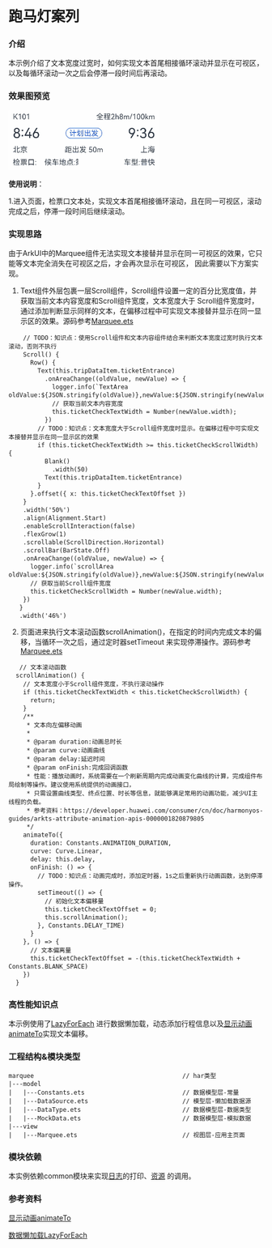 # 跑马灯案列

### 介绍

本示例介绍了文本宽度过宽时，如何实现文本首尾相接循环滚动并显示在可视区，以及每循环滚动一次之后会停滞一段时间后再滚动。

### 效果图预览

![](../../product/entry/src/main/resources/base/media/marquee.gif) 

**使用说明**：

1.进入页面，检票口文本处，实现文本首尾相接循环滚动，且在同一可视区，滚动完成之后，停滞一段时间后继续滚动。

### 实现思路

由于ArkUI中的Marquee组件无法实现文本接替并显示在同一可视区的效果，它只能等文本完全消失在可视区之后，才会再次显示在可视区，
因此需要以下方案实现。

1. Text组件外层包裹一层Scroll组件，Scroll组件设置一定的百分比宽度值，并获取当前文本内容宽度和Scroll组件宽度，文本宽度大于
   Scroll组件宽度时，通过添加判断显示同样的文本，在偏移过程中可实现文本接替并显示在同一显示区的效果。源码参考[Marquee.ets](./src/main/ets/view/Marquee.ets)

```
    // TODO：知识点：使用Scroll组件和文本内容组件结合来判断文本宽度过宽时执行文本滚动，否则不执行
    Scroll() {
      Row() {
        Text(this.tripDataItem.ticketEntrance)
          .onAreaChange((oldValue, newValue) => {
            logger.info(`TextArea oldValue:${JSON.stringify(oldValue)},newValue:${JSON.stringify(newValue)}`);
            // 获取当前文本内容宽度
            this.ticketCheckTextWidth = Number(newValue.width);
          })
        // TODO：知识点：文本宽度大于Scroll组件宽度时显示。在偏移过程中可实现文本接替并显示在同一显示区的效果
        if (this.ticketCheckTextWidth >= this.ticketCheckScrollWidth) {
          Blank()
            .width(50)
          Text(this.tripDataItem.ticketEntrance)
        }
      }.offset({ x: this.ticketCheckTextOffset })
    }
    .width('50%')
    .align(Alignment.Start)
    .enableScrollInteraction(false)
    .flexGrow(1)
    .scrollable(ScrollDirection.Horizontal)
    .scrollBar(BarState.Off)
    .onAreaChange((oldValue, newValue) => {
      logger.info(`scrollArea oldValue:${JSON.stringify(oldValue)},newValue:${JSON.stringify(newValue)}`);
      // 获取当前Scroll组件宽度
      this.ticketCheckScrollWidth = Number(newValue.width);
    })
   }
   .width('46%')
```

2. 页面进来执行文本滚动函数scrollAnimation()，在指定的时间内完成文本的偏移，当循环一次之后，通过定时器setTimeout
   来实现停滞操作。源码参考[Marquee.ets](./src/main/ets/view/Marquee.ets)

```
   // 文本滚动函数
  scrollAnimation() {
    // 文本宽度小于Scroll组件宽度，不执行滚动操作
    if (this.ticketCheckTextWidth < this.ticketCheckScrollWidth) {
      return;
    }
    /**
     * 文本向左偏移动画
     *
     * @param duration:动画总时长
     * @param curve:动画曲线
     * @param delay:延迟时间
     * @param onFinish:完成回调函数
     * 性能：播放动画时，系统需要在一个刷新周期内完成动画变化曲线的计算，完成组件布局绘制等操作。建议使用系统提供的动画接口，
     * 只需设置曲线类型、终点位置、时长等信息，就能够满足常用的动画功能，减少UI主线程的负载。
     * 参考资料：https://developer.huawei.com/consumer/cn/doc/harmonyos-guides/arkts-attribute-animation-apis-0000001820879805
     */
    animateTo({
      duration: Constants.ANIMATION_DURATION,
      curve: Curve.Linear,
      delay: this.delay,
      onFinish: () => {
        // TODO：知识点：动画完成时，添加定时器，1s之后重新执行动画函数，达到停滞操作。
        setTimeout(() => {
          // 初始化文本偏移量
          this.ticketCheckTextOffset = 0;
          this.scrollAnimation();
        }, Constants.DELAY_TIME)
      }
    }, () => {
      // 文本偏离量
      this.ticketCheckTextOffset = -(this.ticketCheckTextWidth + Constants.BLANK_SPACE)
    })
  }
```
### 高性能知识点

本示例使用了[LazyForEach](https://developer.huawei.com/consumer/cn/doc/harmonyos-guides/arkts-rendering-control-lazyforeach-0000001820879609)
进行数据懒加载，动态添加行程信息以及[显示动画animateTo](https://developer.huawei.com/consumer/cn/doc/harmonyos-guides/arkts-attribute-animation-apis-0000001820879805)实现文本偏移。

### 工程结构&模块类型

```
marquee                                         // har类型
|---model
|   |---Constants.ets                           // 数据模型层-常量
|   |---DataSource.ets                          // 模型层-懒加载数据源
|   |---DataType.ets                            // 数据模型层-数据类型
|   |---MockData.ets                            // 数据模型层-模拟数据
|---view
|   |---Marquee.ets                             // 视图层-应用主页面
```

### 模块依赖

本实例依赖common模块来实现[日志](../../common/utils/src/main/ets/Logger.ets)的打印、[资源](../../common/utils/src/main/resources/base/element)
的调用。

### 参考资料

[显示动画animateTo](https://developer.huawei.com/consumer/cn/doc/harmonyos-guides/arkts-attribute-animation-apis-0000001820879805)

[数据懒加载LazyForEach](https://developer.huawei.com/consumer/cn/doc/harmonyos-guides/arkts-rendering-control-lazyforeach-0000001820879609)


